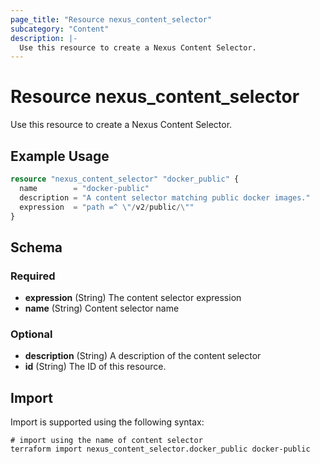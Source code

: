 ```yaml
---
page_title: "Resource nexus_content_selector"
subcategory: "Content"
description: |-
  Use this resource to create a Nexus Content Selector.
---
```

# Resource nexus_content_selector
Use this resource to create a Nexus Content Selector.
## Example Usage
```terraform
resource "nexus_content_selector" "docker_public" {
  name        = "docker-public"
  description = "A content selector matching public docker images."
  expression  = "path =^ \"/v2/public/\""
}
```
<!-- schema generated by tfplugindocs -->
## Schema

### Required

- **expression** (String) The content selector expression
- **name** (String) Content selector name

### Optional

- **description** (String) A description of the content selector
- **id** (String) The ID of this resource.
## Import
Import is supported using the following syntax:
```shell
# import using the name of content selector
terraform import nexus_content_selector.docker_public docker-public
```
